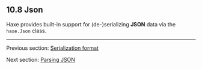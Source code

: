 ## 10.8 Json

Haxe provides built-in support for (de-)serializing **JSON** data via the `haxe.Json` class.

---

Previous section: [Serialization format](std-serialization-format.md)

Next section: [Parsing JSON](std-Json-parsing.md)